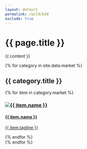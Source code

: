 ```yaml
---
layout: default
permalink: /wild/b3d
exclude: true
---
```

<h1>{{ page.title }}</h1>
    
{{ content }}

{% for category in site.data.market %}
<h2 class="title">{{ category.title }}</h2>
<div class="covers">
    {% for item in category.market %}
    <div class="rect market iblock">
        <a href="/market/{{ item.url }}">
            <h3>
                <img src="/assets/market/{{ item.url }}/cover.jpg" alt="{{ item.name }}" class="market"/>
            </h4>
            <h4>{{ item.name }}</h4>
            <p>{{ item.tagline }}</p>
        </a>
    </div>
    {% endfor %}
</div>
{% endfor %}